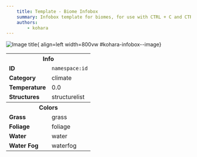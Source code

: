 ```yaml
---
	title: Template - Biome Infobox
	summary: Infobox template for biomes, for use with CTRL + C and CTRL + V
	authors:
		- kohara
---
```


<div class="result" markdown>

  ![Image title](../assets/biomes/changeme.png){ align=left width=800vw #kohara-infobox--image}

  <table id="kohara-infobox" >
	<tr>
		<th colspan="2">Info</th>
	</tr>
	<tr>
		<td><b>ID</b></td>
		<td><code>namespace:id</code></td>
	</tr>
	<tr>
		<td><b>Category</b></td>
		<td>climate</td>
	</tr>
	<tr>
		<td><b>Temperature</b></td>
		<td>0.0</td>
	</tr>
	<tr>
		<td><b>Structures</b></td>
		<td>structurelist</td>
	</tr>
	<tr>
		<th colspan="2">Colors</th>
	</tr>
	<tr>
		<td><b>Grass</b></td>
		<td><span style="background-color: #4EC1E3;" class="kohara-infobox-color"></span> grass</td>
	</tr>
	<tr>
		<td><b>Foliage</b></td>
		<td><span style="background-color: #4FA3E3;" class="kohara-infobox-color"></span> foliage</td>
	</tr>
	<tr>
		<td><b>Water</b></td>
		<td><span style="background-color: #F937ED;" class="kohara-infobox-color"></span> water</td>
	</tr>
	<tr>
		<td><b>Water Fog</b></td>
		<td><span style="background-color: #C639F9;" class="kohara-infobox-color"></span> waterfog</td>
	</tr>
</table>
</div>

